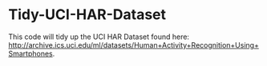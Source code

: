 Tidy-UCI-HAR-Dataset
====================

This code will tidy up the UCI HAR Dataset found here:  http://archive.ics.uci.edu/ml/datasets/Human+Activity+Recognition+Using+Smartphones.
